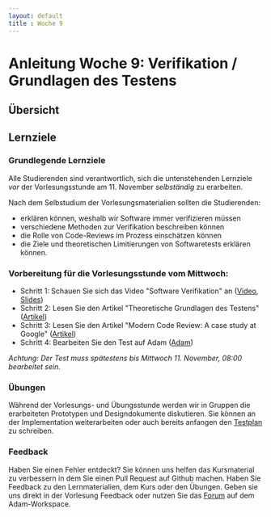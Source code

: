 ```yaml
---
layout: default
title : Woche 9
---
```

# Anleitung Woche 9: Verifikation / Grundlagen des Testens

## Übersicht



## Lernziele

### Grundlegende Lernziele

Alle Studierenden sind verantwortlich, sich die untenstehenden Lernziele *vor* der Vorlesungsstunde am 11. November *selbständig* zu erarbeiten.

Nach dem Selbstudium der Vorlesungsmaterialien sollten die Studierenden:
- erklären können, weshalb wir Software immer verifizieren müssen
- verschiedene Methoden zur Verifikation beschreiben können
- die Rolle von Code-Reviews im Prozess einschätzen können
- die Ziele und theoretischen Limitierungen von Softwaretests erklären können.

### Vorbereitung für die Vorlesungsstunde vom Mittwoch:

* Schritt 1: Schauen Sie sich das Video "Software Verifikation" an  ([Video](https://tube.switch.ch/videos/34477d35), [Slides](./slides/verification-overview.html))
* Schritt 2: Lesen Sie den Artikel "Theoretische Grundlagen des Testens" ([Artikel](./articles/testing-foundations.html))
* Schritt 3: Lesen Sie den Artikel "Modern Code Review: A case study at Google"  ([Artikel](https://pub-tools-public-publication-data.storage.googleapis.com/pdf/80735342aebcbfc8af4878373f842c25323cb985.pdf))
* Schritt 4: Bearbeiten Sie den Test auf Adam ([Adam](https://adam.unibas.ch/goto_adam_tst_1076994.html))

*Achtung: Der Test muss spätestens bis Mittwoch 11. November, 08:00 bearbeitet sein.*

### Übungen
Während der Vorlesungs- und Übungsstunde werden wir in Gruppen die erarbeiteten Prototypen und Designdokumente diskutieren.
Sie können an der Implementation weiterarbeiten oder auch bereits anfangen den [Testplan](../project/week10/exercises.html) zu schreiben.

### Feedback

Haben Sie einen Fehler entdeckt? Sie können uns helfen das Kursmaterial zu verbessern in dem Sie einen Pull Request auf Github machen.
Haben Sie Feedback zu den Lernmaterialien, dem Kurs oder den Übungen. Geben sie uns direkt in der Vorlesung Feedback oder nutzen Sie das [Forum](https://adam.unibas.ch/goto_adam_frm_1030287.html) auf dem Adam-Workspace.
